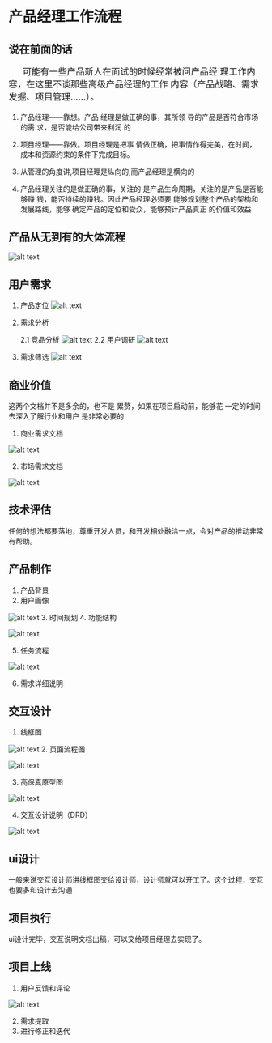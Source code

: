 # 产品经理工作流程

## 说在前面的话
<p style="font-size:1.25em;text-indent:1.6em">可能有一些产品新人在面试的时候经常被问产品经
理工作内容，在这里不谈那些高级产品经理的工作
内容（产品战略、需求发掘、项目管理......）。

</p>

1. 产品经理——靠想。产品
   经理是做正确的事，其所领
   导的产品是否符合市场的需
   求，是否能给公司带来利润
   的

2. 项目经理——靠做。项目经理是把事
情做正确，把事情作得完美，在时间，
成本和资源约束的条件下完成目标。

3. 从管理的角度讲,项目经理是纵向的,而产品经理是横向的

4. 产品经理关注的是做正确的事，关注的
是产品生命周期，关注的是产品是否能够赚
钱，能否持续的赚钱。因此产品经理必须要
能够规划整个产品的架构和发展路线，能够
确定产品的定位和受众，能够预计产品真正
的价值和效益

## 产品从无到有的大体流程

![alt text](http://upload-images.jianshu.io/upload_images/109826-d37ee78784709d24.png?imageMogr2/auto-orient/strip%7CimageView2/2/w/585 "title")


## 用户需求
1. 产品定位
![alt text](https://ss2.bdstatic.com/70cFvnSh_Q1YnxGkpoWK1HF6hhy/it/u=5631657,2541690641&fm=27&gp=0.jpg)

2. 需求分析

   2.1 竞品分析 
   ![alt text](https://timgsa.baidu.com/timg?image&quality=80&size=b9999_10000&sec=1512936823415&di=f4a4c0b22265c2d56b858d96b2cf1836&imgtype=0&src=http%3A%2F%2Fimage.woshipm.com%2Fwp-files%2F2017%2F03%2FMlGeVUsogh2djvptPici.png)
   2.2 用户调研
   ![alt text](https://timgsa.baidu.com/timg?image&quality=80&size=b9999_10000&sec=1512936933208&di=2351d5c4ed05aa6db60ed51ced960d6d&imgtype=jpg&src=http%3A%2F%2Fimg2.imgtn.bdimg.com%2Fit%2Fu%3D1057474922%2C1859890991%26fm%3D214%26gp%3D0.jpg)
3. 需求筛选
![alt text](https://ss1.bdstatic.com/70cFuXSh_Q1YnxGkpoWK1HF6hhy/it/u=4018722530,3181580941&fm=27&gp=0.jpg)

## 商业价值

这两个文档并不是多余的，也不是
累赘，如果在项目启动前，能够花
一定的时间去深入了解行业和用户
是非常必要的
1. 商业需求文档

![alt text](https://timgsa.baidu.com/timg?image&quality=80&size=b9999_10000&sec=1512937244240&di=40daf2cc102ef80164818a6e4459e099&imgtype=jpg&src=http%3A%2F%2Fimg3.imgtn.bdimg.com%2Fit%2Fu%3D2925058893%2C2567363242%26fm%3D214%26gp%3D0.jpg)

2. 市场需求文档

![alt text](https://gss3.bdstatic.com/7Po3dSag_xI4khGkpoWK1HF6hhy/baike/c0%3Dbaike80%2C5%2C5%2C80%2C26/sign=8e1410b566061d95694b3f6a1a9d61b4/e4dde71190ef76c680fa92a69516fdfaaf516716.jpg)

## 技术评估
任何的想法都要落地，尊重开发人员，和开发相处融洽一点，会对产品的推动非常有帮助。

## 产品制作

1. 产品背景
2. 用户画像

![alt text](https://timgsa.baidu.com/timg?image&quality=80&size=b9999_10000&sec=1512936881402&di=d6593e936cb8646775214470d8ae69d0&imgtype=0&src=http%3A%2F%2Fwww.rxo2o.com%2Fuploads%2Fallimg%2F160803%2F1470218132614622.jpg)
3. 时间规划
4. 功能结构

![alt text](https://ss1.bdstatic.com/70cFvXSh_Q1YnxGkpoWK1HF6hhy/it/u=2810305472,1303204865&fm=27&gp=0.jpg)

5. 任务流程

![alt text](https://timgsa.baidu.com/timg?image&quality=80&size=b9999_10000&sec=1513533030&di=96515f2da010c1e9096115692ef43fb8&imgtype=jpg&er=1&src=http%3A%2F%2Fwww.51sjlw.com%2Fuploads%2Fallimg%2F140609%2F1_140609084004_1.jpg)

6. 需求详细说明

## 交互设计
1. 线框图

![alt text](https://timgsa.baidu.com/timg?image&quality=80&size=b9999_10000&sec=1513533030&di=96515f2da010c1e9096115692ef43fb8&imgtype=jpg&er=1&src=http%3A%2F%2Fwww.51sjlw.com%2Fuploads%2Fallimg%2F140609%2F1_140609084004_1.jpg)
2. 页面流程图

![alt text](https://timgsa.baidu.com/timg?image&quality=80&size=b9999_10000&sec=1512938394062&di=12e57526d5e40d85efe476abd3f6b426&imgtype=0&src=http%3A%2F%2Fimg.zcool.cn%2Fcommunity%2F01c0b658ef04c1a8012049ef23408c.png%40900w_1l_2o_100sh.jpg)

3. 高保真原型图


![alt text](https://timgsa.baidu.com/timg?image&quality=80&size=b9999_10000&sec=1513533151&di=b144473ee6e40316e4a29e614051536e&imgtype=jpg&er=1&src=http%3A%2F%2Fimg.zcool.cn%2Fcommunity%2F01f574579182a70000012e7eb40c07.png%401280w_1l_2o_100sh.png)

4. 交互设计说明（DRD）


![alt text](http://upload.admin5.com/2016/1112/1478934990958.png)


## ui设计
 一般来说交互设计师讲线框图交给设计师，设计师就可以开工了。这个过程，交互也要多和设计去沟通

## 项目执行
 ui设计完毕，交互说明文档出稿，可以交给项目经理去实现了。
 
## 项目上线
1. 用户反馈和评论

![alt text](https://timgsa.baidu.com/timg?image&quality=80&size=b9999_10000&sec=1512938597527&di=8fe42d4dcb6a0587a7058fc33a793c44&imgtype=0&src=http%3A%2F%2Fwww.umeng.com%2Fimages%2Fpic%2Fhome%2Ffeedback%2Fimg-2.png)

2. 需求提取
3. 进行修正和迭代
   





 



